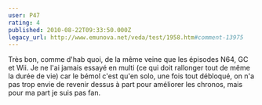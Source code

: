 ```yaml
---
user: P47
rating: 4
published: 2010-08-22T09:33:50.000Z
legacy_url: http://www.emunova.net/veda/test/1958.htm#comment-13975
---
```

Très bon, comme d'hab quoi, de la même veine que les épisodes N64, GC et Wii. Je ne l'ai jamais essayé en multi (ce qui doit rallonger tout de même la durée de vie) car le bémol c'est qu'en solo, une fois tout débloqué, on n'a pas trop envie de revenir dessus à part pour améliorer les chronos, mais pour ma part je suis pas fan.